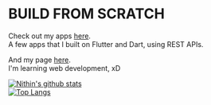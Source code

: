 # BUILD FROM SCRATCH

Check out my apps [here](https://drive.google.com/folderview?id=1xnki9EzS4ZLLpiFf6TB-pDoy9OzXCKgC). <br />
A few apps that I built on Flutter and Dart, using REST APIs.

And my page [here](https://ninjaasmoke.github.io). <br />
I'm learning web development, xD


[![Nithin's github stats](https://github-readme-stats.vercel.app/api?username=ninjaasmoke&count_private=true&show_icons=true&theme=dracula)](https://github.com/ninjaasmoke/github-readme-stats)
<br />
[![Top Langs](https://github-readme-stats.vercel.app/api/top-langs/?username=ninjaasmoke&layout=compact&theme=dracula)](https://github.com/ninjaasmoke/github-readme-stats)
